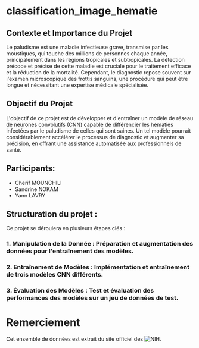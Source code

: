 # classification_image_hematie

## Contexte et Importance du Projet
Le paludisme est une maladie infectieuse grave, transmise par les moustiques, qui touche des millions de personnes chaque année, principalement dans les régions tropicales et subtropicales. 
La détection précoce et précise de cette maladie est cruciale pour le traitement efficace et la réduction de la mortalité. Cependant, le diagnostic repose souvent sur l'examen microscopique des frottis sanguins, une procédure qui peut être longue et nécessitant une expertise médicale spécialisée.


## Objectif du Projet
L'objectif de ce projet est de développer et d'entraîner un modèle de réseau de neurones convolutifs (CNN) capable de différencier les hématies infectées par le paludisme de celles qui sont saines. 
Un tel modèle pourrait considérablement accélérer le processus de diagnostic et augmenter sa précision, en offrant une assistance automatisée aux professionnels de santé.

## Participants: 
- Cherif MOUNCHILI
- Sandrine NOKAM
- Yann LAVRY 

## Structuration du projet : 
Ce projet se déroulera en plusieurs étapes clés :

### 1. Manipulation de la Donnée : Préparation et augmentation des données pour l'entraînement des modèles.
### 2. Entraînement de Modèles : Implémentation et entraînement de trois modèles CNN différents.
### 3. Évaluation des Modèles : Test et évaluation des performances des modèles sur un jeu de données de test.

# Remerciement
Cet ensemble de données est extrait du site officiel des ![NIH]("https://ceb.nlm.nih.gov/repositories/malaria-datasets/"). 

